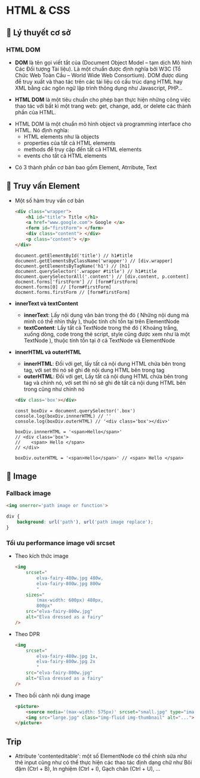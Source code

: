 # **HTML & CSS**
## 🔹 Lý thuyết cơ sở
### HTML DOM
- **DOM** là tên gọi viết tắt của (Document Object Model – tạm dịch Mô hình Các Đối tượng Tài liệu). Là một chuẩn được định nghĩa bởi W3C (Tổ Chức Web Toàn Cầu – World Wide Web Consortium). DOM được dùng để truy xuất và thao tác trên các tài liệu có cấu trúc dạng HTML hay XML bằng các ngôn ngữ lập trình thông dụng như Javascript, PHP…

- **HTML DOM** là một tiêu chuẩn cho phép bạn thực hiện những công việc thao tác với bất kì một trang web: get, change, add, or delete các thành phần của HTML.

* HTML DOM là một chuẩn mô hình object và programming interface cho HTML. Nó định nghĩa:
    - HTML elements như là objects
    - properties của tất cả HTML elements
    - methods để truy cập đến tất cả HTML elements
    - events cho tất cả HTML elements

- Có 3 thành phần cơ bản bao gồm Element, Atrribute, Text
## 🔹 Truy vấn Element
- Một số hàm truy vấn cơ bản
    ``` HTML
    <div class="wrapper">
        <h1 id="title"> Title </h1>
        <a href="www.google.com"> Google </a>
        <form id="firstForm"> </form>
        <div class="content"> </div>
        <p class="content"> </p>
    </div>    
    ```

    ```JS
    document.getElementById('title') // h1#title
    document.getElementsByClassName('wrapper') // [div.wrapper]
    document.getElementsByTagName('h1') // [h1]
    document.querySelector('.wrapper #title') // h1#title
    document.querySelectorAll('.content') // [div.content, p.content]
    docment.forms['firstForm'] // [form#firstForm]
    docment.forms[0] // [form#firstForm]
    docment.forms.firstForm // [form#firstForm]
    ```   
* **innerText và textContent**
    - **innerText**: Lấy nội dung văn bản trong thẻ đó ( Những nội dung mà mình có thể nhìn thấy ), thuộc tính chỉ tồn tại trên ElementNode
    - **textContent**: Lấy tất cả TextNode trong thẻ đó ( Khoảng trắng, xuống dòng, code trong thẻ script, style cũng được xem như là một TextNode ), thuộc tính tồn tại ở cả TextNode và ElementNode

* **innerHTML và outerHTML**
    - **innerHTML**: Đối với get, lấy tất cả nội dung HTML chứa bên trong tag, với set thì nó sẽ ghi đè nội dung HTML bên trong tag
    - **outerHTML**: Đối với get, Lấy tất cả nội dung HTML chứa bên trong tag và chính nó, với set thì nó sẽ ghi đè tất cả nội dung HTML bên trong cũng như chính nó

    ``` HTML
    <div class='box'></div>
    ```

    ``` JS
    const boxDiv = document.querySelector('.box')
    console.log(boxDiv.innnerHTML) // ''
    console.log(boxDiv.outerHTML) // '<div class='box'></div>'

    boxDiv.innnerHTML = '<span>Hello</span>'
    // <div class='box'>
    //    <span> Hello </span>
    // </div>

    boxDiv.outerHTML = '<span>Hello</span>' // <span> Hello </span>
    ```
## 🔹 Image 
### Fallback image
``` HTML
<img onerror='path image or function'>
```

``` CSS
div {
    background: url('path'), url('path image replace');
}
```
### Tối ưu performance image với srcset

- Theo kích thức image
    ``` HTML
    <img
        srcset="
            elva-fairy-480w.jpg 480w,
            elva-fairy-800w.jpg 800w
            "
        sizes="
            (max-width: 600px) 480px,
            800px"
        src="elva-fairy-800w.jpg"
        alt="Elva dressed as a fairy" 
    />
    ```

- Theo DPR
    ``` HTML
    <img
        srcset="
            elva-fairy-480w.jpg 1x,
            elva-fairy-800w.jpg 2x
            "
        src="elva-fairy-800w.jpg"
        alt="Elva dressed as a fairy" 
    />
    ```

- Theo bối cảnh nội dung image
    ``` HTML
    <picture>
        <source media='(max-width: 575px)' srcset="small.jpg" type="image/svg+xml">
        <img src="large.jpg" class="img-fluid img-thumbnail" alt="...">
    </picture>
    ```

## Trip
- Attribute 'contenteditable': một số ElementNode có thể chỉnh sửa như thẻ input cũng như có thể thực hiện các thao tác định dạng chữ như Bôi đậm (Ctrl + B), In nghiệm (Ctrl + I), Gạch chân (Ctrl + U), ...